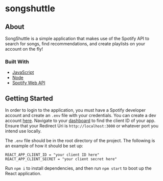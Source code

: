 # songshuttle

## About

SongShuttle is a simple application that makes use of the Spotify API to search for songs, find recommendations, and create playlists on your account on the fly!

### Built With

- [JavaScript](https://developer.mozilla.org/en-US/docs/Web/JavaScript)
- [Node](https://nodejs.org/en/)
- [Spotify Web API](https://developer.spotify.com/documentation/web-api/)

## Getting Started

In order to login to the application, you must have a Spotify developer account and create an `.env` file with your credentials. You can create a dev account [here](https://developer.spotify.com/). Navigate to your [dashboard](https://developer.spotify.com/dashboard/applications) to find the client ID of your app. Ensure that your Redirect Uri is `http://localhost:3000` or whatever port you intend use locally.

The `.env` file should be in the root directory of the project. The following is an example of how it should be set up:

```
REACT_APP_CLIENT_ID = "your client ID here"
REACT_APP_CLIENT_SECRET = "your client secret here"
```

Run `npm i` to install dependencies, and then run `npm start` to boot up the React application.
